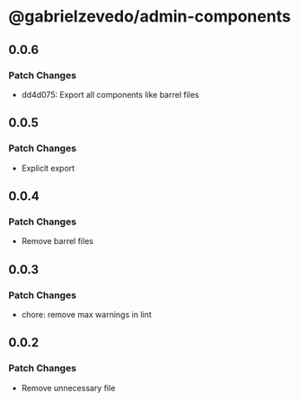 # @gabrielzevedo/admin-components

## 0.0.6

### Patch Changes

- dd4d075: Export all components like barrel files

## 0.0.5

### Patch Changes

- Explicit export

## 0.0.4

### Patch Changes

- Remove barrel files

## 0.0.3

### Patch Changes

- chore: remove max warnings in lint

## 0.0.2

### Patch Changes

- Remove unnecessary file
